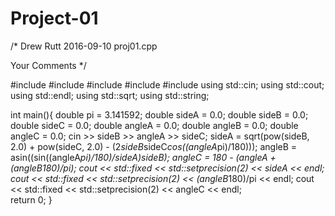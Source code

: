 # Project-01
/*
Drew Rutt
2016-09-10
proj01.cpp

Your Comments
*/


#include <iostream>
#include <cmath>
#include <iomanip>
#include <sstream>
#include <string>
using std::cin; using std::cout; using std::endl; using std::sqrt;
using std::string;


int main(){
	double pi = 3.141592;
	double sideA = 0.0;
	double sideB = 0.0;
	double sideC = 0.0;
	double angleA = 0.0;
	double angleB = 0.0;
	double angleC = 0.0;
	cin >> sideB >> angleA >> sideC;
	sideA = sqrt(pow(sideB, 2.0) + pow(sideC, 2.0) - (2*sideB*sideC*cos((angleA*pi)/180)));
	angleB = asin((sin((angleA*pi)/180)/sideA)*sideB);
	angleC = 180 - (angleA + (angleB*180)/pi);
	cout << std::fixed << std::setprecision(2) << sideA << endl;
	cout << std::fixed << std::setprecision(2) << (angleB*180)/pi << endl;
	cout << std::fixed << std::setprecision(2) << angleC << endl;	
	return 0;
}

